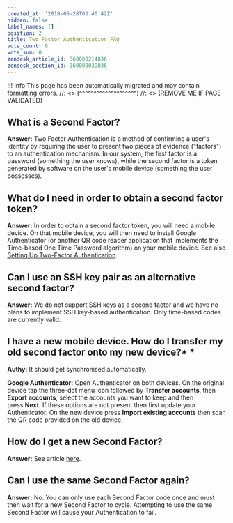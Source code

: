 ```yaml
---
created_at: '2018-05-28T03:40:42Z'
hidden: false
label_names: []
position: 2
title: Two Factor Authentication FAQ
vote_count: 0
vote_sum: 0
zendesk_article_id: 360000214036
zendesk_section_id: 360000039036
---
```



[//]: <> (REMOVE ME IF PAGE VALIDATED)
[//]: <> (vvvvvvvvvvvvvvvvvvvv)
!!! info
    This page has been automatically migrated and may contain formatting errors.
[//]: <> (^^^^^^^^^^^^^^^^^^^^)
[//]: <> (REMOVE ME IF PAGE VALIDATED)
## What is a Second Factor?

**Answer:** Two Factor Authentication is a method of confirming a user's
identity by requiring the user to present two pieces of evidence
("factors") to an authentication mechanism. In our system, the first
factor is a password (something the user knows), while the second factor
is a token generated by software on the user's mobile device (something
the user possesses).

## What do I need in order to obtain a second factor token?

**Answer:** In order to obtain a second factor token, you will need a
mobile device. On that mobile device, you will then need to install
Google Authenticator (or another QR code reader application that
implements the Time-based One Time Password algorithm) on your mobile
device. See also [Setting Up Two-Factor
Authentication](https://support.nesi.org.nz/hc/articles/360000203075).

## Can I use an SSH key pair as an alternative second factor?

**Answer:** We do not support SSH keys as a second factor and we have no
plans to implement SSH key-based authentication. Only time-based codes
are currently valid.

## I have a new mobile device. How do I transfer my old second factor onto my new device?* *

**Authy:** It should get synchronised automatically.

**Google Authenticator:** Open Authenticator on both devices. On the
original device tap the three-dot menu icon followed by **Transfer
accounts**, then **Export accounts**, select the accounts you want to
keep and then press **Next**. If these options are not present then
first update your Authenticator. On the new device press **Import
existing accounts** then scan the QR code provided on the old device. 

## How do I get a new Second Factor? 

**Answer:** See article
[here](https://support.nesi.org.nz/hc/en-gb/articles/360000684635-How-to-replace-my-2FA-token).

## Can I use the same Second Factor again?

**Answer:** No. You can only use each Second Factor code once and must
then wait for a new Second Factor to cycle. Attempting to use the same
Second Factor will cause your Authentication to fail.
